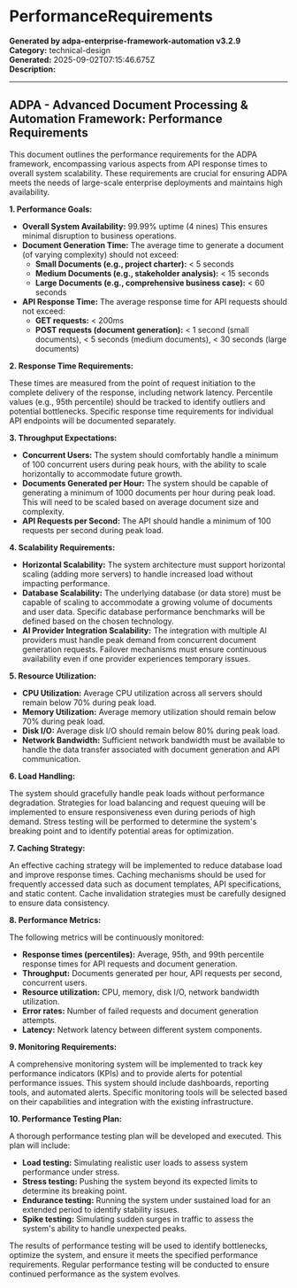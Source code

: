 # PerformanceRequirements

**Generated by adpa-enterprise-framework-automation v3.2.9**  
**Category:** technical-design  
**Generated:** 2025-09-02T07:15:46.675Z  
**Description:** 

---

## ADPA - Advanced Document Processing & Automation Framework: Performance Requirements

This document outlines the performance requirements for the ADPA framework, encompassing various aspects from API response times to overall system scalability.  These requirements are crucial for ensuring ADPA meets the needs of large-scale enterprise deployments and maintains high availability.

**1. Performance Goals:**

* **Overall System Availability:**  99.99% uptime (4 nines)  This ensures minimal disruption to business operations.
* **Document Generation Time:**  The average time to generate a document (of varying complexity) should not exceed:
    * **Small Documents (e.g., project charter):**  < 5 seconds
    * **Medium Documents (e.g., stakeholder analysis):** < 15 seconds
    * **Large Documents (e.g., comprehensive business case):** < 60 seconds
* **API Response Time:**  The average response time for API requests should not exceed:
    * **GET requests:** < 200ms
    * **POST requests (document generation):**  < 1 second (small documents), < 5 seconds (medium documents), < 30 seconds (large documents)

**2. Response Time Requirements:**

These times are measured from the point of request initiation to the complete delivery of the response, including network latency.  Percentile values (e.g., 95th percentile) should be tracked to identify outliers and potential bottlenecks.  Specific response time requirements for individual API endpoints will be documented separately.

**3. Throughput Expectations:**

* **Concurrent Users:** The system should comfortably handle a minimum of 100 concurrent users during peak hours, with the ability to scale horizontally to accommodate future growth.
* **Documents Generated per Hour:**  The system should be capable of generating a minimum of 1000 documents per hour during peak load.  This will need to be scaled based on average document size and complexity.
* **API Requests per Second:** The API should handle a minimum of 100 requests per second during peak load.

**4. Scalability Requirements:**

* **Horizontal Scalability:** The system architecture must support horizontal scaling (adding more servers) to handle increased load without impacting performance.
* **Database Scalability:** The underlying database (or data store) must be capable of scaling to accommodate a growing volume of documents and user data.  Specific database performance benchmarks will be defined based on the chosen technology.
* **AI Provider Integration Scalability:**  The integration with multiple AI providers must handle peak demand from concurrent document generation requests.  Failover mechanisms must ensure continuous availability even if one provider experiences temporary issues.

**5. Resource Utilization:**

* **CPU Utilization:**  Average CPU utilization across all servers should remain below 70% during peak load.
* **Memory Utilization:** Average memory utilization should remain below 70% during peak load.
* **Disk I/O:**  Average disk I/O should remain below 80% during peak load.
* **Network Bandwidth:** Sufficient network bandwidth must be available to handle the data transfer associated with document generation and API communication.

**6. Load Handling:**

The system should gracefully handle peak loads without performance degradation.  Strategies for load balancing and request queuing will be implemented to ensure responsiveness even during periods of high demand.  Stress testing will be performed to determine the system's breaking point and to identify potential areas for optimization.

**7. Caching Strategy:**

An effective caching strategy will be implemented to reduce database load and improve response times.  Caching mechanisms should be used for frequently accessed data such as document templates, API specifications, and static content.  Cache invalidation strategies must be carefully designed to ensure data consistency.

**8. Performance Metrics:**

The following metrics will be continuously monitored:

* **Response times (percentiles):**  Average, 95th, and 99th percentile response times for API requests and document generation.
* **Throughput:** Documents generated per hour, API requests per second, concurrent users.
* **Resource utilization:** CPU, memory, disk I/O, network bandwidth utilization.
* **Error rates:**  Number of failed requests and document generation attempts.
* **Latency:** Network latency between different system components.


**9. Monitoring Requirements:**

A comprehensive monitoring system will be implemented to track key performance indicators (KPIs) and to provide alerts for potential performance issues.  This system should include dashboards, reporting tools, and automated alerts.  Specific monitoring tools will be selected based on their capabilities and integration with the existing infrastructure.

**10. Performance Testing Plan:**

A thorough performance testing plan will be developed and executed. This plan will include:

* **Load testing:** Simulating realistic user loads to assess system performance under stress.
* **Stress testing:** Pushing the system beyond its expected limits to determine its breaking point.
* **Endurance testing:** Running the system under sustained load for an extended period to identify stability issues.
* **Spike testing:** Simulating sudden surges in traffic to assess the system's ability to handle unexpected peaks.

The results of performance testing will be used to identify bottlenecks, optimize the system, and ensure it meets the specified performance requirements.  Regular performance testing will be conducted to ensure continued performance as the system evolves.
